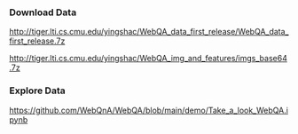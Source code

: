 ### Download Data
http://tiger.lti.cs.cmu.edu/yingshac/WebQA_data_first_release/WebQA_data_first_release.7z

http://tiger.lti.cs.cmu.edu/yingshac/WebQA_img_and_features/imgs_base64.7z

### Explore Data
https://github.com/WebQnA/WebQA/blob/main/demo/Take_a_look_WebQA.ipynb